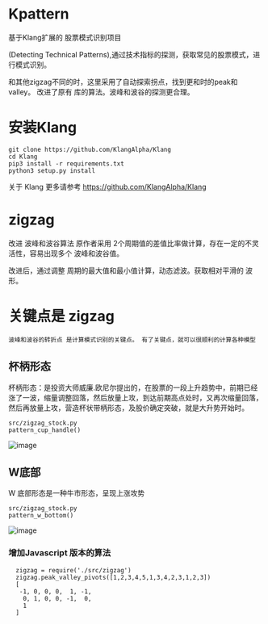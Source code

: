 # Kpattern
基于Klang扩展的 股票模式识别项目

(Detecting Technical Patterns),通过技术指标的探测，获取常见的股票模式，进行模式识别。

和其他zigzag不同的时，这里采用了自动探索拐点，找到更和时的peak和valley。
改进了原有 库的算法。波峰和波谷的探测更合理。

# 安装Klang
```
git clone https://github.com/KlangAlpha/Klang
cd Klang
pip3 install -r requirements.txt 
python3 setup.py install
```

关于 Klang 更多请参考  https://github.com/KlangAlpha/Klang

# zigzag
改进 波峰和波谷算法
原作者采用 2个周期值的差值比率做计算，存在一定的不灵活性，容易出现多个 波峰和波谷值。

改进后，通过调整 周期的最大值和最小值计算，动态滤波。获取相对平滑的 波形。

# 关键点是 zigzag
    波峰和波谷的转折点 是计算模式识别的关键点。 有了关键点，就可以很顺利的计算各种模型

## 杯柄形态
杯柄形态：是投资大师威廉.欧尼尔提出的，在股票的一段上升趋势中，前期已经涨了一波，缩量调整回落，然后放量上攻，到达前期高点处时，又再次缩量回落，然后再放量上攻，营造杯状带柄形态，及股价确定突破，就是大升势开始时。

```
src/zigzag_stock.py
pattern_cup_handle()
```

![image](https://forum.klang.org.cn/assets/uploads/files/1675904621408-sh.600.521_105_zigzag.png)

## W底部
W 底部形态是一种牛市形态，呈现上涨攻势
```
src/zigzag_stock.py
pattern_w_bottom()
```
![image](https://forum.klang.org.cn/assets/uploads/files/1675905248984-sh.600.719_105_zigzag.png)



### 增加Javascript 版本的算法
```
  zigzag = require('./src/zigzag')
  zigzag.peak_valley_pivots([1,2,3,4,5,1,3,4,2,3,1,2,3])
  [
   -1, 0, 0, 0,  1, -1,
    0, 1, 0, 0, -1,  0,
    1
  ]
```

